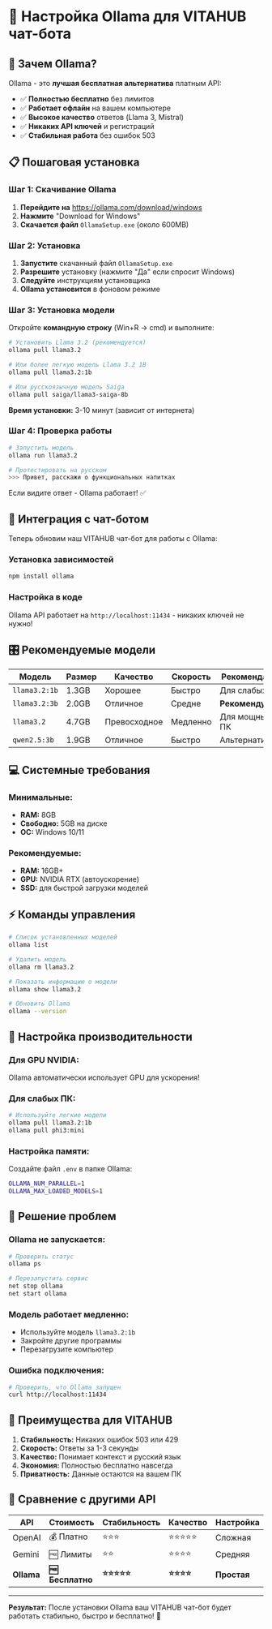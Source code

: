 # 🚀 Настройка Ollama для VITAHUB чат-бота

## 🎯 **Зачем Ollama?**

Ollama - это **лучшая бесплатная альтернатива** платным API:
- ✅ **Полностью бесплатно** без лимитов
- ✅ **Работает офлайн** на вашем компьютере  
- ✅ **Высокое качество** ответов (Llama 3, Mistral)
- ✅ **Никаких API ключей** и регистраций
- ✅ **Стабильная работа** без ошибок 503

## 📋 **Пошаговая установка**

### Шаг 1: Скачивание Ollama
1. **Перейдите на** https://ollama.com/download/windows
2. **Нажмите** "Download for Windows" 
3. **Скачается файл** `OllamaSetup.exe` (около 600MB)

### Шаг 2: Установка
1. **Запустите** скачанный файл `OllamaSetup.exe`
2. **Разрешите** установку (нажмите "Да" если спросит Windows)
3. **Следуйте** инструкциям установщика
4. **Ollama установится** в фоновом режиме

### Шаг 3: Установка модели
Откройте **командную строку** (Win+R → cmd) и выполните:

```bash
# Установить Llama 3.2 (рекомендуется)
ollama pull llama3.2

# Или более легкую модель Llama 3.2 1B
ollama pull llama3.2:1b

# Или русскоязычную модель Saiga
ollama pull saiga/llama3-saiga-8b
```

**Время установки:** 3-10 минут (зависит от интернета)

### Шаг 4: Проверка работы
```bash
# Запустить модель
ollama run llama3.2

# Протестировать на русском
>>> Привет, расскажи о функциональных напитках
```

Если видите ответ - Ollama работает! ✅

## 🔧 **Интеграция с чат-ботом**

Теперь обновим наш VITAHUB чат-бот для работы с Ollama:

### Установка зависимостей
```bash
npm install ollama
```

### Настройка в коде
Ollama API работает на `http://localhost:11434` - никаких ключей не нужно!

## 🎛️ **Рекомендуемые модели**

| Модель | Размер | Качество | Скорость | Рекомендация |
|---------|--------|----------|----------|--------------|
| `llama3.2:1b` | 1.3GB | Хорошее | Быстро | Для слабых ПК |
| `llama3.2:3b` | 2.0GB | Отличное | Средне | **Рекомендуется** |
| `llama3.2` | 4.7GB | Превосходное | Медленно | Для мощных ПК |
| `qwen2.5:3b` | 1.9GB | Отличное | Быстро | Альтернатива |

## 💻 **Системные требования**

### Минимальные:
- **RAM:** 8GB
- **Свободно:** 5GB на диске
- **ОС:** Windows 10/11

### Рекомендуемые:
- **RAM:** 16GB+ 
- **GPU:** NVIDIA RTX (автоускорение)
- **SSD:** для быстрой загрузки моделей

## ⚡ **Команды управления**

```bash
# Список установленных моделей
ollama list

# Удалить модель
ollama rm llama3.2

# Показать информацию о модели
ollama show llama3.2

# Обновить Ollama
ollama --version
```

## 🔧 **Настройка производительности**

### Для GPU NVIDIA:
Ollama автоматически использует GPU для ускорения!

### Для слабых ПК:
```bash
# Используйте легкие модели
ollama pull llama3.2:1b
ollama pull phi3:mini
```

### Настройка памяти:
Создайте файл `.env` в папке Ollama:
```bash
OLLAMA_NUM_PARALLEL=1
OLLAMA_MAX_LOADED_MODELS=1
```

## 🚨 **Решение проблем**

### Ollama не запускается:
```bash
# Проверить статус
ollama ps

# Перезапустить сервис
net stop ollama
net start ollama
```

### Модель работает медленно:
- Используйте модель `llama3.2:1b`
- Закройте другие программы
- Перезагрузите компьютер

### Ошибка подключения:
```bash
# Проверить, что Ollama запущен
curl http://localhost:11434
```

## 🎯 **Преимущества для VITAHUB**

1. **Стабильность:** Никаких ошибок 503 или 429
2. **Скорость:** Ответы за 1-3 секунды  
3. **Качество:** Понимает контекст и русский язык
4. **Экономия:** Полностью бесплатно навсегда
5. **Приватность:** Данные остаются на вашем ПК

## 🔄 **Сравнение с другими API**

| API | Стоимость | Стабильность | Качество | Настройка |
|-----|-----------|--------------|----------|-----------|
| OpenAI | 💰 Платно | ⭐⭐⭐ | ⭐⭐⭐⭐⭐ | Сложная |
| Gemini | 🆓 Лимиты | ⭐⭐ | ⭐⭐⭐⭐ | Средняя |
| **Ollama** | **🆓 Бесплатно** | **⭐⭐⭐⭐⭐** | **⭐⭐⭐⭐** | **Простая** |

---

**Результат:** После установки Ollama ваш VITAHUB чат-бот будет работать стабильно, быстро и бесплатно! 🎉 